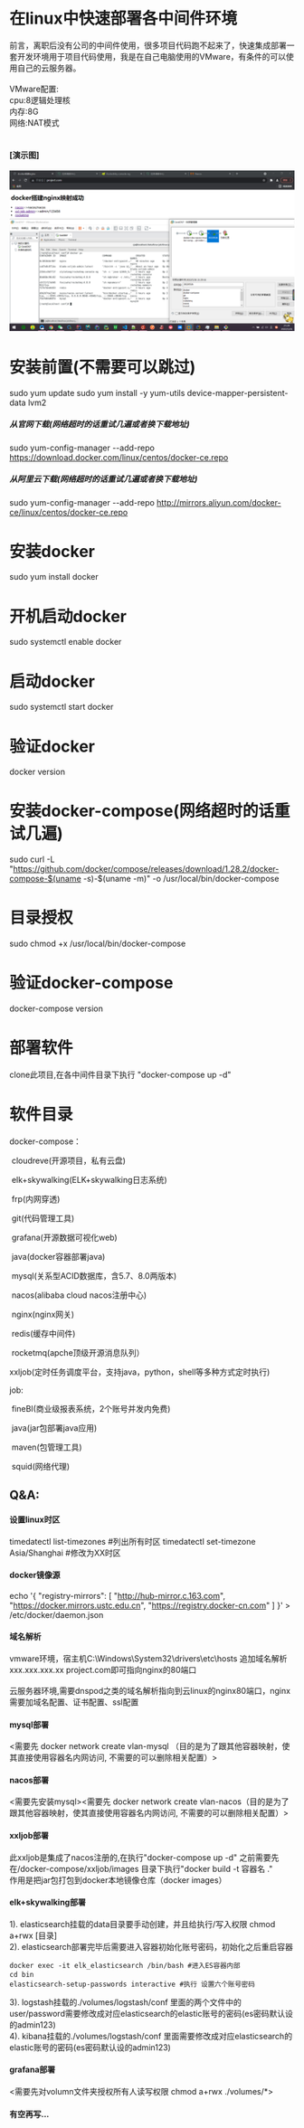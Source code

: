 # 在linux中快速部署各中间件环境
前言，离职后没有公司的中间件使用，很多项目代码跑不起来了，快速集成部署一套开发环境用于项目代码使用，我是在自己电脑使用的VMware，有条件的可以使用自己的云服务器。
<br/><br/>VMware配置:<br/>cpu:8逻辑处理核<br/>内存:8G<br/>网络:NAT模式
<br/><br/> 

#### [演示图]
![image](https://raw.githubusercontent.com/chengjiaxiongkf/linux-job/master/img/all.jpg)
# 安装前置(不需要可以跳过)
sudo yum update
sudo yum install -y yum-utils device-mapper-persistent-data lvm2
##### 从官网下载(网络超时的话重试几遍或者换下载地址)
sudo yum-config-manager --add-repo https://download.docker.com/linux/centos/docker-ce.repo
##### 从阿里云下载(网络超时的话重试几遍或者换下载地址)
sudo yum-config-manager --add-repo http://mirrors.aliyun.com/docker-ce/linux/centos/docker-ce.repo
# 安装docker
sudo yum install docker
# 开机启动docker
sudo systemctl enable docker
# 启动docker
sudo systemctl start docker
# 验证docker
docker version
# 安装docker-compose(网络超时的话重试几遍)
sudo curl -L "https://github.com/docker/compose/releases/download/1.28.2/docker-compose-$(uname -s)-$(uname -m)" -o /usr/local/bin/docker-compose
# 目录授权
sudo chmod +x /usr/local/bin/docker-compose
# 验证docker-compose
docker-compose version

# 部署软件
clone此项目,在各中间件目录下执行 "docker-compose up -d"

# 软件目录

docker-compose：

​		cloudreve(开源项目，私有云盘)

​		elk+skywalking(ELK+skywalking日志系统)

​		frp(内网穿透)

​		git(代码管理工具)

​		grafana(开源数据可视化web)

​		java(docker容器部署java)

​		mysql(关系型ACID数据库，含5.7、8.0两版本)

​		nacos(alibaba cloud nacos注册中心)

​		nginx(nginx网关)

​		redis(缓存中间件)

​		rocketmq(apche顶级开源消息队列）

​		xxljob(定时任务调度平台，支持java，python，shell等多种方式定时执行)

job:

​		fineBI(商业级报表系统，2个账号并发内免费)

​		java(jar包部署java应用)

​		maven(包管理工具)

​		squid(网络代理)

## Q&A:
#### 设置linux时区
timedatectl list-timezones  #列出所有时区
timedatectl set-timezone Asia/Shanghai #修改为XX时区
#### docker镜像源
echo '{
     "registry-mirrors": [
         "http://hub-mirror.c.163.com",
         "https://docker.mirrors.ustc.edu.cn",
         "https://registry.docker-cn.com"
     ]
}' > /etc/docker/daemon.json
#### 域名解析
vmware环境，宿主机C:\Windows\System32\drivers\etc\hosts 追加域名解析xxx.xxx.xxx.xx project.com即可指向nginx的80端口<br/>
<br/>云服务器环境,需要dnspod之类的域名解析指向到云linux的nginx80端口，nginx需要加域名配置、证书配置、ssl配置

#### mysql部署
<需要先 docker network create vlan-mysql （目的是为了跟其他容器映射，使其直接使用容器名内网访问, 不需要的可以删除相关配置）>

#### nacos部署
<需要先安装mysql><需要先 docker network create vlan-nacos（目的是为了跟其他容器映射，使其直接使用容器名内网访问, 不需要的可以删除相关配置）>

#### xxljob部署
此xxljob是集成了nacos注册的,在执行"docker-compose up -d" 之前需要先在/docker-compose/xxljob/images 目录下执行"docker build -t 容器名 ."
<br/>作用是把jar包打包到docker本地镜像仓库（docker images）

#### elk+skywalking部署
1). elasticsearch挂载的data目录要手动创建，并且给执行/写入权限 chmod a+rwx [目录]<br/>
2). elasticsearch部署完毕后需要进入容器初始化账号密码，初始化之后重启容器

    docker exec -it elk_elasticsearch /bin/bash #进入ES容器内部
    cd bin
    elasticsearch-setup-passwords interactive #执行 设置六个账号密码

3). logstash挂载的./volumes/logstash/conf 里面的两个文件中的user/password需要修改成对应elasticsearch的elastic账号的密码(es密码默认设的admin123)<br/>
4). kibana挂载的./volumes/logstash/conf 里面需要修改成对应elasticsearch的elastic账号的密码(es密码默认设的admin123)<br/>

#### grafana部署
<需要先对volumn文件夹授权所有人读写权限 chmod a+rwx ./volumes/*>

#### 有空再写...
